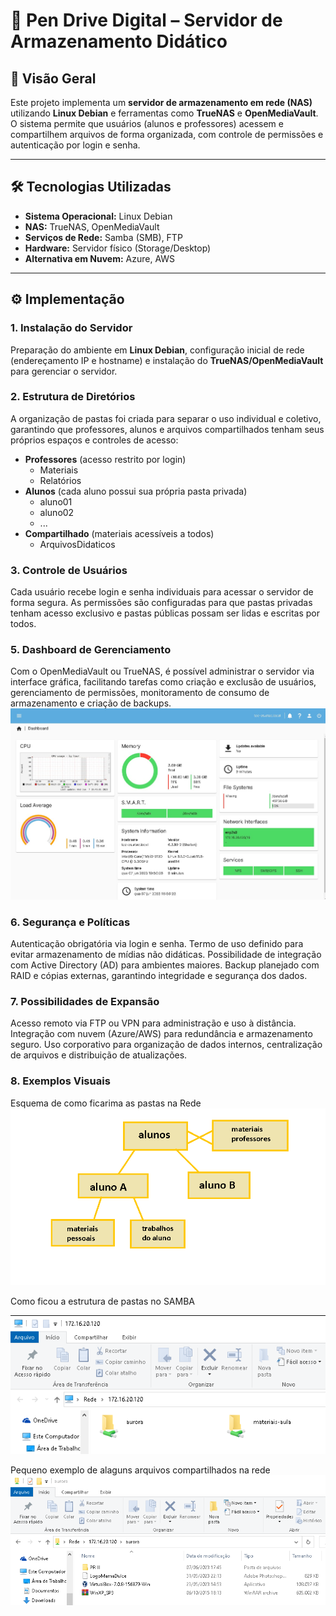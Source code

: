 # 📂 Pen Drive Digital – Servidor de Armazenamento Didático
## 📖 Visão Geral
Este projeto implementa um **servidor de armazenamento em rede (NAS)** utilizando **Linux Debian** e ferramentas como **TrueNAS** e **OpenMediaVault**. O sistema permite que usuários (alunos e professores) acessem e compartilhem arquivos de forma organizada, com controle de permissões e autenticação por login e senha.

--- 
## 🛠️ Tecnologias Utilizadas
- **Sistema Operacional:** Linux Debian
- **NAS:** TrueNAS, OpenMediaVault
- **Serviços de Rede:** Samba (SMB), FTP
- **Hardware:** Servidor físico (Storage/Desktop)
- **Alternativa em Nuvem:** Azure, AWS

--- 
## ⚙️ Implementação

### 1. Instalação do Servidor
Preparação do ambiente em **Linux Debian**, configuração inicial de rede (endereçamento IP e hostname) e instalação do **TrueNAS/OpenMediaVault** para gerenciar o servidor.

### 2. Estrutura de Diretórios
A organização de pastas foi criada para separar o uso individual e coletivo, garantindo que professores, alunos e arquivos compartilhados tenham seus próprios espaços e controles de acesso:

- **Professores** (acesso restrito por login)
  - Materiais
  - Relatórios
- **Alunos** (cada aluno possui sua própria pasta privada)
  - aluno01
  - aluno02
  - ...
- **Compartilhado** (materiais acessíveis a todos)
  - ArquivosDidaticos

 
### 3. Controle de Usuários
Cada usuário recebe login e senha individuais para acessar o servidor de forma segura. As permissões são configuradas para que pastas privadas tenham acesso exclusivo e pastas públicas possam ser lidas e escritas por todos.


### 5. Dashboard de Gerenciamento
Com o OpenMediaVault ou TrueNAS, é possível administrar o servidor via interface gráfica, facilitando tarefas como criação e exclusão de usuários, gerenciamento de permissões, monitoramento de consumo de armazenamento e criação de backups.
![Dashboard do Servidor](DashBord.jpg)

### 6. Segurança e Políticas
Autenticação obrigatória via login e senha. Termo de uso definido para evitar armazenamento de mídias não didáticas. Possibilidade de integração com Active Directory (AD) para ambientes maiores. Backup planejado com RAID e cópias externas, garantindo integridade e segurança dos dados.

### 7. Possibilidades de Expansão
Acesso remoto via FTP ou VPN para administração e uso à distância. Integração com nuvem (Azure/AWS) para redundância e armazenamento seguro. Uso corporativo para organização de dados internos, centralização de arquivos e distribuição de atualizações.

### 8. Exemplos Visuais

Esquema de como ficarima as pastas na Rede
![Estrutura de Pastas](Esquema_de_Pastas.png)

Como ficou a estrutura de pastas no SAMBA

![Configuração Samba](Print_SAMBA.png)

Pequeno exemplo de alaguns arquivos compartilhados na rede 
![Compartilhamento de Arquivos](compartilhamento.png)
